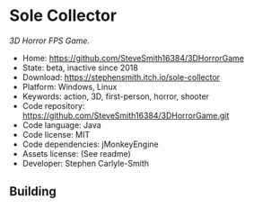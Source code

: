 # Sole Collector

_3D Horror FPS Game._

- Home: https://github.com/SteveSmith16384/3DHorrorGame
- State: beta, inactive since 2018
- Download: https://stephensmith.itch.io/sole-collector
- Platform: Windows, Linux
- Keywords: action, 3D, first-person, horror, shooter
- Code repository: https://github.com/SteveSmith16384/3DHorrorGame.git
- Code language: Java
- Code license: MIT
- Code dependencies: jMonkeyEngine
- Assets license: (See readme)
- Developer: Stephen Carlyle-Smith

## Building


